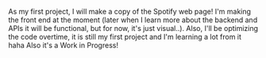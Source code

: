 As my first project, I will make a copy of the Spotify web page! I'm making the front end at the moment (later when I learn more about the backend and APIs it will be functional, but for now, it's just visual..). Also, I'll be optimizing the code overtime, it is still my first project and I'm learning a lot from it haha
Also it's a Work in Progress!
